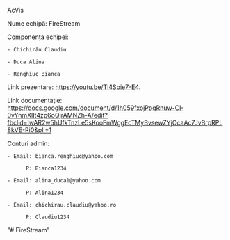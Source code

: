 AcVis

Nume echipă: FireStream

Componența echipei:
    
    - Chichirău Claudiu
    
    - Duca Alina
    
    - Renghiuc Bianca

Link prezentare: https://youtu.be/Ti4Spie7-E4.

Link documentație: https://docs.google.com/document/d/1h059fxojPpqRnuw-CI-0vYnmXlIt4zp6oQjrAMNZh-A/edit?fbclid=IwAR2w5hUfkTnzLe5sKooFmWggEcTMyBvsewZYjOcaAc7JvBrpRPL8kVE-Ri0&pli=1

Conturi admin:

    - Email: bianca.renghiuc@yahoo.com

          P: Bianca1234
    
    - Email: alina_duca1@yahoo.com
    
          P: Alina1234
    
    - Email: chichirau.claudiu@yahoo.ro
    
          P: Claudiu1234

"# FireStream" 
